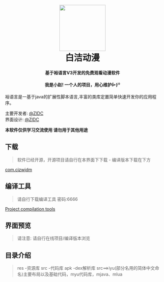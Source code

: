 <h1 align="center">
  <br>
    <img src="https://zidc.github.io/bjdm/png/icondm.png" width="150"/>
  <br>
白洁动漫
  <br>
</h1>
<h4 align="center">基于裕语言V3开发的免费观看动漫软件</h4>
<h4 align="center">我是小赵! 一个人的项目，用心维护ᐕ)⁾⁾</h4>
 裕语言是一基于java的扩展性脚本语言,丰富的类库定置简单快速开发你的应用程序。
<p align="center">
</p>

主要开发者: [@ZIDC](https://github.com/ZIDC)
<br>
界面设计: [@ZIDC](https://github.com/ZIDC)

**本软件仅供学习交流使用  请勿用于其他用途**

## 下载

> 软件已经开源，开源项目请自行在本界面下下载 - 编译版本下载在下方

[com.cjzwjdm](https://zidc.github.io/bjdm)

## 编译工具

> 请自行下载编译工具 密码:6666


[Project compilation tools](https://wwa.lanzoui.com/b04nhpxud)
## 界面预览

> 请注意: 请自行在线项目/编译版本浏览
> 
## 目录介绍
> res -资源库
> src -代码库
> apk -dex解析库
> src==>iyu(部分名用的简体中文命名)主要布局以及基础代码，myu代码库，mjava、mlua


